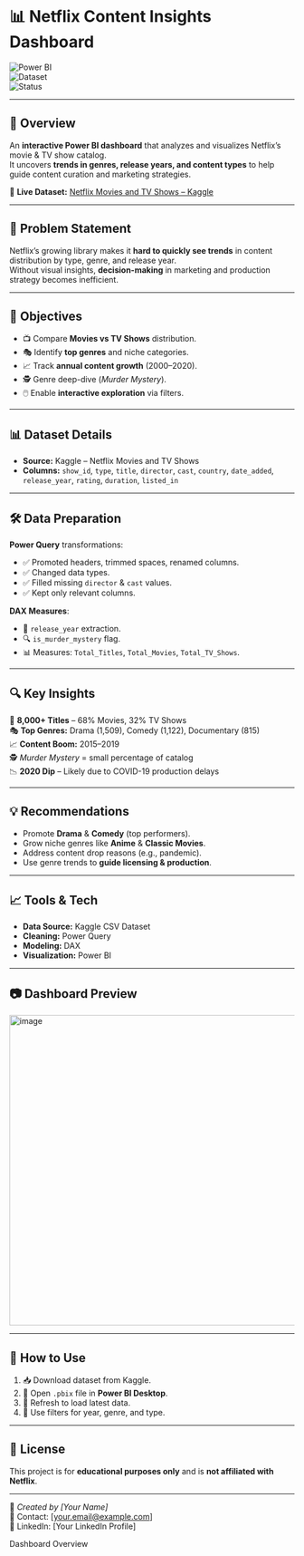 # 📊 Netflix Content Insights Dashboard

![Power BI](https://img.shields.io/badge/Tool-Power%20BI-yellow)  
![Dataset](https://img.shields.io/badge/Dataset-Kaggle-blue)  
![Status](https://img.shields.io/badge/Status-Completed-brightgreen)

---

## 📌 Overview
An **interactive Power BI dashboard** that analyzes and visualizes Netflix’s movie & TV show catalog.  
It uncovers **trends in genres, release years, and content types** to help guide content curation and marketing strategies.  

📂 **Live Dataset:** [Netflix Movies and TV Shows – Kaggle](https://www.kaggle.com/datasets/shivamb/netflix-shows)  

---

## 🎯 Problem Statement
Netflix’s growing library makes it **hard to quickly see trends** in content distribution by type, genre, and release year.  
Without visual insights, **decision-making** in marketing and production strategy becomes inefficient.

---

## 🎯 Objectives
- 📺 Compare **Movies vs TV Shows** distribution.
- 🎭 Identify **top genres** and niche categories.
- 📈 Track **annual content growth** (2000–2020).
- 🕵️ Genre deep-dive (*Murder Mystery*).
- 🖱️ Enable **interactive exploration** via filters.

---

## 📊 Dataset Details
- **Source:** Kaggle – Netflix Movies and TV Shows  
- **Columns:** `show_id`, `type`, `title`, `director`, `cast`, `country`, `date_added`, `release_year`, `rating`, `duration`, `listed_in`

---

## 🛠 Data Preparation
**Power Query** transformations:
- ✅ Promoted headers, trimmed spaces, renamed columns.
- ✅ Changed data types.
- ✅ Filled missing `director` & `cast` values.
- ✅ Kept only relevant columns.

**DAX Measures**:
- 📆 `release_year` extraction.
- 🔍 `is_murder_mystery` flag.
- 📊 Measures: `Total_Titles`, `Total_Movies`, `Total_TV_Shows`.

---

## 🔍 Key Insights
📌 **8,000+ Titles** – 68% Movies, 32% TV Shows  
🎭 **Top Genres:** Drama (1,509), Comedy (1,122), Documentary (815)  
📈 **Content Boom:** 2015–2019  
🕵️ *Murder Mystery* = small percentage of catalog  
📉 **2020 Dip** – Likely due to COVID-19 production delays  

---

## 💡 Recommendations
- Promote **Drama** & **Comedy** (top performers).  
- Grow niche genres like **Anime** & **Classic Movies**.  
- Address content drop reasons (e.g., pandemic).  
- Use genre trends to **guide licensing & production**.

---

## 📈 Tools & Tech
- **Data Source:** Kaggle CSV Dataset  
- **Cleaning:** Power Query  
- **Modeling:** DAX  
- **Visualization:** Power BI  

---

## 📷 Dashboard Preview
<img width="984" height="548" alt="image" src="https://github.com/user-attachments/assets/acdced3e-ef04-48b3-aca9-5640fc84a3ff" />


---

## 🚀 How to Use
1. 📥 Download dataset from Kaggle.  
2. 📂 Open `.pbix` file in **Power BI Desktop**.  
3. 🔄 Refresh to load latest data.  
4. 🎯 Use filters for year, genre, and type.  

---

## 📜 License
This project is for **educational purposes only** and is **not affiliated with Netflix**.

---

💼 *Created by [Your Name]*  
📧 Contact: [your.email@example.com]  
🔗 LinkedIn: [Your LinkedIn Profile]


Dashboard Overview
